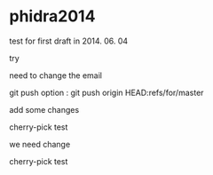 phidra2014
==========
test for 
first draft in 2014. 06. 04

try

need to change the email

git push option : git push origin HEAD:refs/for/master

add some changes

cherry-pick test

we need change

cherry-pick test
